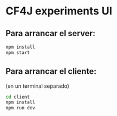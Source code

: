# CF4J experiments UI 


## Para arrancar el server:
``` bash
npm install
npm start
```
## Para arrancar el cliente:
(en un terminal separado)
``` bash
cd client
npm install
npm run dev
